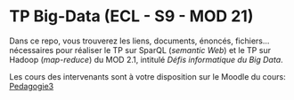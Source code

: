 # TP Big-Data (ECL - S9 - MOD 21)

Dans ce repo, vous trouverez les liens, documents, énoncés, fichiers... nécessaires pour réaliser le TP sur SparQL (_semantic Web_) et le TP sur Hadoop (_map-reduce_) du MOD 2.1, intitulé _Défis informatique du Big Data_.

Les cours des intervenants sont à votre disposition sur le Moodle du cours: [Pedagogie3](https://pedagogie3.ec-lyon.fr/course/view.php?id=561)